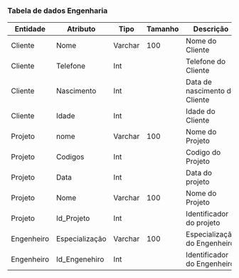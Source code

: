 ### Tabela de dados Engenharia 
| Entidade | Atributo | Tipo | Tamanho | Descrição |
|----------|----------|------|---------|-----------|
| Cliente   | Nome      | Varchar |  100       | Nome do Cliente |
| Cliente    | Telefone   | Int |   | Telefone do Cliente |
| Cliente    | Nascimento   | Int |    | Data de nascimento do Cliente |
| Cliente   | Idade     | Int  |         | Idade do Cliente |
| Projeto    | nome     | Varchar | 100   | Nome do Projeto |
| Projeto| Codigos       | Int  |         | Codigo do Projeto |
| Projeto| Data | Int  |         | Data do projeto |
| Projeto| Nome | Varchar  |  100       | Nome do Projeto |
| Projeto| Id_Projeto | Int |    | Identificador do projeto|
| Engenheiro| Especialização | Varchar  |  100       | Especialização do Engenheiro |
| Engenheiro| Id_Engenehiro | Int |    | Identificador do Engenheiro|
